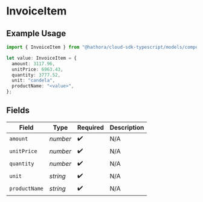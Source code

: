 # InvoiceItem

## Example Usage

```typescript
import { InvoiceItem } from "@hathora/cloud-sdk-typescript/models/components";

let value: InvoiceItem = {
  amount: 3117.96,
  unitPrice: 6963.43,
  quantity: 3777.52,
  unit: "candela",
  productName: "<value>",
};
```

## Fields

| Field              | Type               | Required           | Description        |
| ------------------ | ------------------ | ------------------ | ------------------ |
| `amount`           | *number*           | :heavy_check_mark: | N/A                |
| `unitPrice`        | *number*           | :heavy_check_mark: | N/A                |
| `quantity`         | *number*           | :heavy_check_mark: | N/A                |
| `unit`             | *string*           | :heavy_check_mark: | N/A                |
| `productName`      | *string*           | :heavy_check_mark: | N/A                |